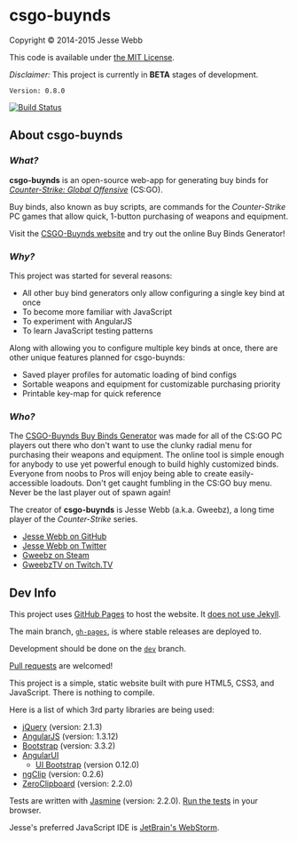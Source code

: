 # csgo-buynds

Copyright © 2014-2015 Jesse Webb

This code is available under [the MIT License](https://github.com/jessewebb/csgo-buynds/blob/gh-pages/LICENSE).

_Disclaimer:_ This project is currently in **BETA** stages of development.

`Version: 0.8.0`

[![Build Status](https://travis-ci.org/jessewebb/csgo-buynds.svg?branch=dev)](https://travis-ci.org/jessewebb/csgo-buynds)

## About csgo-buynds

### _What?_

**csgo-buynds** is an open-source web-app for generating buy binds for _[Counter-Strike: Global Offensive](http://en.wikipedia.org/wiki/Counter-Strike:_Global_Offensive)_ (CS:GO).

Buy binds, also known as buy scripts, are commands for the _Counter-Strike_ PC games that allow quick, 1-button purchasing of weapons and equipment.

Visit the [CSGO-Buynds website](http://csgobuynds.com) and try out the online Buy Binds Generator!

### _Why?_

This project was started for several reasons:

- All other buy bind generators only allow configuring a single key bind at once
- To become more familiar with JavaScript
- To experiment with AngularJS
- To learn JavaScript testing patterns

Along with allowing you to configure multiple key binds at once, there are other unique features planned for csgo-buynds:

- Saved player profiles for automatic loading of bind configs
- Sortable weapons and equipment for customizable purchasing priority
- Printable key-map for quick reference

### _Who?_

The [CSGO-Buynds Buy Binds Generator](http://csgobuynds.com/buy-binds-generator.html) was made for all of the CS:GO PC players out there who don't want to use the clunky radial menu for purchasing their weapons and equipment.
The online tool is simple enough for anybody to use yet powerful enough to build highly customized binds.
Everyone from noobs to Pros will enjoy being able to create easily-accessible loadouts.
Don't get caught fumbling in the CS:GO buy menu. Never be the last player out of spawn again!

The creator of **csgo-buynds** is Jesse Webb (a.k.a. Gweebz), a long time player of the _Counter-Strike_ series.

- [Jesse Webb on GitHub](https://github.com/jessewebb)
- [Jesse Webb on Twitter](https://twitter.com/gweebz)
- [Gweebz on Steam](http://steamcommunity.com/id/gweebz)
- [GweebzTV on Twitch.TV](http://www.twitch.tv/GweebzTV)

## Dev Info

This project uses [GitHub Pages](http://pages.github.com/) to host the website. It [does not use Jekyll](https://github.com/blog/572-bypassing-jekyll-on-github-pages).

The main branch, [`gh-pages`](https://github.com/jessewebb/csgo-buynds/tree/gh-pages), is where stable releases are deployed to.

Development should be done on the [`dev`](https://github.com/jessewebb/csgo-buynds/tree/dev) branch.

[Pull requests](https://github.com/jessewebb/csgo-buynds/pulls) are welcomed!

This project is a simple, static website built with pure HTML5, CSS3, and JavaScript. There is nothing to compile.

Here is a list of which 3rd party libraries are being used:

- [jQuery](http://jquery.com/) (version: 2.1.3)
- [AngularJS](http://angularjs.org/) (version: 1.3.12)
- [Bootstrap](http://getbootstrap.com/) (version: 3.3.2)
- [AngularUI](http://angular-ui.github.io/)
    - [UI Bootstrap](http://angular-ui.github.io/bootstrap/) (version 0.12.0)
- [ngClip](https://github.com/asafdav/ng-clip) (version: 0.2.6)
- [ZeroClipboard](http://zeroclipboard.org/) (version: 2.2.0)

Tests are written with [Jasmine](http://jasmine.github.io/) (version: 2.2.0). [Run the tests](http://csgobuynds.com/tests/SpecRunner.html) in your browser.

Jesse's preferred JavaScript IDE is [JetBrain's WebStorm](http://www.jetbrains.com/webstorm/).
